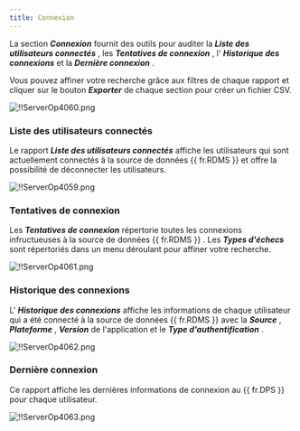 ```yaml
---
title: Connexion
---
```

La section ***Connexion*** fournit des outils pour auditer la ***Liste des utilisateurs connectés*** , les ***Tentatives de connexion*** , l' ***Historique des connexions*** et la ***Dernière connexion*** .  

Vous pouvez affiner votre recherche grâce aux filtres de chaque rapport et cliquer sur le bouton ***Exporter*** de chaque section pour créer un fichier CSV. 

![!!ServerOp4060.png](/img/fr/server/ServerOp4060.png) 

### Liste des utilisateurs connectés 

Le rapport ***Liste des utilisateurs connectés*** affiche les utilisateurs qui sont actuellement connectés à la source de données {{ fr.RDMS }} et offre la possibilité de déconnecter les utilisateurs. 

![!!ServerOp4059.png](/img/fr/server/ServerOp4059.png) 

### Tentatives de connexion 

Les ***Tentatives de connexion*** répertorie toutes les connexions infructueuses à la source de données {{ fr.RDMS }} . Les ***Types d'échecs*** sont répertoriés dans un menu déroulant pour affiner votre recherche. 

![!!ServerOp4061.png](/img/fr/server/ServerOp4061.png) 

### Historique des connexions 

L' ***Historique des connexions*** affiche les informations de chaque utilisateur qui a été connecté à la source de données {{ fr.RDMS }} avec la ***Source*** , ***Plateforme*** , ***Version*** de l'application et le ***Type d'authentification*** . 

![!!ServerOp4062.png](/img/fr/server/ServerOp4062.png) 

### Dernière connexion 

Ce rapport affiche les dernières informations de connexion au {{ fr.DPS }} pour chaque utilisateur. 

![!!ServerOp4063.png](/img/fr/server/ServerOp4063.png) 

